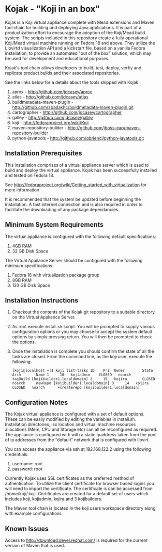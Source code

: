 Kojak - "Koji in an box"
========================

Kojak is a Koji virtual appliance complete with Mead extensions and Maven tool chain for building and deploying Java
applications.  It is part of a productization effort to encourage the adoption of the Koji/Mead build system.  The 
scripts included in this repository create a fully operational Koji/Mead virtual machine running on Fedora 18 and above.
They utilize the Libvirtd visualization API and a kickstart file, based on a vanilla Fedora installation, to provide an
automated "out of the box" solution, which may be used for development and educational purposes.

Kojak's tool chain allows developers to build, test, deploy, verfiy and replicate product builds and their associated
repositories.

See the links below for a details about the tools shipped with Kojak

1. aprox - http://github.com/jdcasey/aprox
2. atlas - http://github.com/jdcasey/atlas
3. buildmetadata-maven-plugin - http://github.com/sbadakhc/buildmetadata-maven-plugin.git
4. cartographer - http://github.com/jdcasey/cartographer
5. galley - http://github.com/jdcasey/galley
6. koji - http://fedoraproject.org/wiki/Koji
7. maven-repository-builder - http://github.com/jboss-eap/maven-repository-builder
8. python-javatools - http://github.com/obriencj/python-javatools.git
 

Installation Prerequisites
---------------------------

This installation comprises of a virtual appliance server which is used to build and deploy the virtual appliance.
Kojak has been successfully installed and tested on Fedora 18. 

See http://fedoraproject.org/wiki/Getting_started_with_virtualization for more information

It is recommended that the system be updated before beginning the installation.  A fast internet connection and is also 
required in order to facilitate the downloading of any package dependancies.

Minimum System Requirements
--------------------------- 

The virtual appliance is configured with the following default specifications:

1. 4GB RAM
2. 32 GB Disk Space

The Virtual Appilance Server should be configured with the following minimum specifications:

1. Fedora 18 with virtualization package group
2. 8GB RAM
3. 120 GB Disk Space 

Installation Instructions
------------------------

1.  Checkout the contents of the Kojak git repository to a suitable directory on the Virtual Appliance Server.
2.  As root execute install.sh script.  You will be prompted to supply various configuration options or you may choose
to accept the system default options by simply pressing return.  You will then be prompted to check the options.
3.  Once the installation is complete you should confirm the state of all the tasks are closed.  From the command line,
as the koji user, execute the following:  
    
    `[koji@localhost ~]$ koji list-tasks
     ID    Pri  Owner        State    Arch       Name
     1     10   kojiadmin    CLOSED   noarch     tagBuild [kojibuilder1.localdomain]
     2     15   kojira       CLOSED   noarch     newRepo [kojibuilder1.localdomain]
     3     14   kojira       CLOSED   noarch      +createrepo [kojibuilder1.localdomain]`

Configuration Notes
-------------------

The Kojak virtual appliance is configured with a set of default options.  These can be easily modified by editing the 
variables in install.sh.  Installation directories, iso location and virtual machine resources allocations
(Mem, CPU and Storage etc) can all be reconfigured as required.  The appliance is configured with with a static ipaddress 
taken from the pool of ip addresses from the "default" network that is configured with libvirt.

You can access the appliance via ssh at 192.168.122.2 using the following credentials:

1. username: root
2. password: root

Currently Kojak uses SSL certificates as the preferred method of authentication. To utilize the client certificate for
browser based logins you will need to import the certificate. The certificate is can be accessed from /home/koji/.koji.
Certificates are created for a default set of users which includes koji, kojiadmin, kojira and 3 kojibuilders.

The Maven tool chain is located in the koji users workspace directory along with example configurations. 

Known Issues
------------

Access to http://download.devel.redhat.com/ is required for the current version of Maven that is used.

